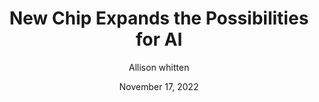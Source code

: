 ---
title: 'New Chip Expands the Possibilities for AI'
image: 'https://d2r55xnwy6nx47.cloudfront.net/uploads/2022/11/NeurramChips-cr.Sen%CC%83or_Salme-2880x1620-Lede-scaled.webp'
link: https://www.quantamagazine.org/a-brain-inspired-chip-can-run-ai-with-far-less-energy-20221110/
description: Artificial intelligence algorithms cannot keep growing at their current pace
date: November 17, 2022
tag1: data science
tag2: AI
author: Allison whitten
show: true
---